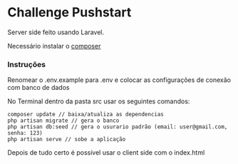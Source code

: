 # Challenge Pushstart

Server side feito usando Laravel.

Necessário instalar o [composer](https://getcomposer.org/)

### Instruções
Renomear o .env.example para .env e colocar as configurações de conexão com banco de dados

No Terminal dentro da pasta src usar os seguintes comandos:

```
composer update // baixa/atualiza as dependencias
php artisan migrate // gera o banco
php artisan db:seed // gera o usurario padrão (email: user@gmail.com, senha: 123)
php artisan serve // sobe a aplicação
```

Depois de tudo certo é possível usar o client side com o index.html
